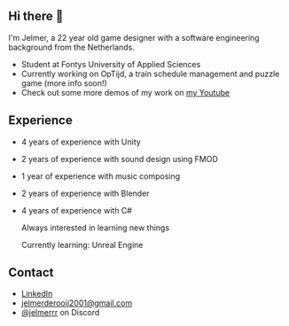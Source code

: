 ## Hi there 👋
I'm Jelmer, a 22 year old game designer with a software engineering background from the Netherlands.

- Student at Fontys University of Applied Sciences
- Currently working on OpTijd, a train schedule management and puzzle game (more info soon!)
- Check out some more demos of my work on [my Youtube](https://www.youtube.com/@JelmerrR-sc3uq)

## Experience
- 4 years of experience with Unity
- 2 years of experience with sound design using FMOD
- 1 year of experience with music composing
- 2 years of experience with Blender
- 4 years of experience with C#

  Always interested in learning new things
  
  Currently learning: Unreal Engine

## Contact
- [LinkedIn](https://www.linkedin.com/in/jelmerderooij/)
- jelmerderooij2001@gmail.com
- [@jelmerrr](./) on Discord

<!--
**Jelmerrr/Jelmerrr** is a ✨ _special_ ✨ repository because its `README.md` (this file) appears on your GitHub profile.

Here are some ideas to get you started:

- 🔭 I’m currently working on ...
- 🌱 I’m currently learning ...
- 👯 I’m looking to collaborate on ...
- 🤔 I’m looking for help with ...
- 💬 Ask me about ...
- 📫 How to reach me: ...
- 😄 Pronouns: ...
- ⚡ Fun fact: ...
-->
